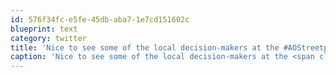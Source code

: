 ```yaml
---
id: 576f34fc-e5fe-45db-aba7-1e7cd151602c
blueprint: text
category: twitter
title: 'Nice to see some of the local decision-makers at the #AOStreetparty last night. The tech community here is really starting to make a buzz.'
caption: 'Nice to see some of the local decision-makers at the <span class="hashtag hashtag_local">#<a href="http://tweettemp.darylchymko.ca/?tag=aostreetparty">AOStreetparty</a> last night. The tech community here is really starting to make a buzz.'
---
```

